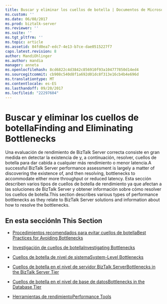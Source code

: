 ```yaml
---
title: Buscar y eliminar los cuellos de botella | Documentos de Microsoft
ms.custom: ''
ms.date: 06/08/2017
ms.prod: biztalk-server
ms.reviewer: ''
ms.suite: ''
ms.tgt_pltfrm: ''
ms.topic: article
ms.assetid: 84fd0ea7-edc7-4e13-b7ce-dae0515227f7
caps.latest.revision: 8
author: MandiOhlinger
ms.author: mandia
manager: anneta
ms.openlocfilehash: 8cd6822c4d3842c856910f93a104777850d14ed4
ms.sourcegitcommit: cb908c540d8f1a692d01dc8f313e16cb4b4e696d
ms.translationtype: MT
ms.contentlocale: es-ES
ms.lasthandoff: 09/20/2017
ms.locfileid: "22297604"
---
```

# <a name="finding-and-eliminating-bottlenecks"></a><span data-ttu-id="a1d8f-102">Buscar y eliminar los cuellos de botella</span><span class="sxs-lookup"><span data-stu-id="a1d8f-102">Finding and Eliminating Bottlenecks</span></span>
<span data-ttu-id="a1d8f-103">Una evaluación de rendimiento de BizTalk Server correcta consiste en gran medida en detectar la existencia de y, a continuación, resolver, cuellos de botella para dar cabida a cualquier más rendimiento o menor latencia.</span><span class="sxs-lookup"><span data-stu-id="a1d8f-103">A successful BizTalk Server performance assessment is largely a matter of discovering the existence of, and then resolving, bottlenecks to accommodate either more throughput or reduced latency.</span></span> <span data-ttu-id="a1d8f-104">Esta sección describen varios tipos de cuellos de botella de rendimiento ya que afectan a las soluciones de BizTalk Server y obtener información sobre cómo resolver los cuellos de botella.</span><span class="sxs-lookup"><span data-stu-id="a1d8f-104">This section describes various types of performance bottlenecks as they relate to BizTalk Server solutions and information about how to resolve the bottlenecks.</span></span>  
  
## <a name="in-this-section"></a><span data-ttu-id="a1d8f-105">En esta sección</span><span class="sxs-lookup"><span data-stu-id="a1d8f-105">In This Section</span></span>  
  
-   [<span data-ttu-id="a1d8f-106">Procedimientos recomendados para evitar cuellos de botella</span><span class="sxs-lookup"><span data-stu-id="a1d8f-106">Best Practices for Avoiding Bottlenecks</span></span>](../technical-guides/best-practices-for-avoiding-bottlenecks.md)  
  
-   [<span data-ttu-id="a1d8f-107">Investigación de cuellos de botella</span><span class="sxs-lookup"><span data-stu-id="a1d8f-107">Investigating Bottlenecks</span></span>](../technical-guides/investigating-bottlenecks.md)  
  
-   [<span data-ttu-id="a1d8f-108">Cuellos de botella de nivel de sistema</span><span class="sxs-lookup"><span data-stu-id="a1d8f-108">System-Level Bottlenecks</span></span>](~/technical-guides/system-level-bottlenecks.md)  
  
-   [<span data-ttu-id="a1d8f-109">Cuellos de botella en el nivel de servidor BizTalk Server</span><span class="sxs-lookup"><span data-stu-id="a1d8f-109">Bottlenecks in the BizTalk Server Tier</span></span>](../technical-guides/bottlenecks-in-the-biztalk-server-tier.md)  
  
-   [<span data-ttu-id="a1d8f-110">Cuellos de botella en el nivel de base de datos</span><span class="sxs-lookup"><span data-stu-id="a1d8f-110">Bottlenecks in the Database Tier</span></span>](../technical-guides/bottlenecks-in-the-database-tier.md)  
  
-   [<span data-ttu-id="a1d8f-111">Herramientas de rendimiento</span><span class="sxs-lookup"><span data-stu-id="a1d8f-111">Performance Tools</span></span>](../technical-guides/performance-tools.md)